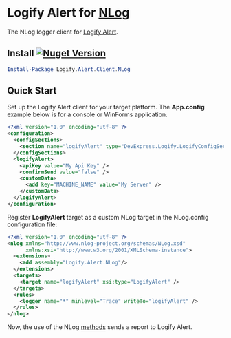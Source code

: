 # Logify Alert for [NLog](http://http://nlog-project.org/)

The NLog logger client for [Logify Alert](https://logify.devexpress.com).

## Install <a href="https://www.nuget.org/packages/Logify.Alert.NLog/"><img alt="Nuget Version" src="https://img.shields.io/nuget/v/Logify.Alert.NLog.svg" data-canonical-src="https://img.shields.io/nuget/v/Logify.Alert.NLog.svg" style="max-width:100%;" /></a>
```ps1
Install-Package Logify.Alert.Client.NLog
```

## Quick Start

Set up the Logify Alert client for your target platform. The **App.config** example below is for a console or WinForms application.
```xml
<?xml version="1.0" encoding="utf-8" ?>
<configuration>
  <configSections>
    <section name="logifyAlert" type="DevExpress.Logify.LogifyConfigSection, Logify.Alert.Win" />
  </configSections>
  <logifyAlert>
    <apiKey value="My Api Key" />
    <confirmSend value="false" />
    <customData>
      <add key="MACHINE_NAME" value="My Server" />
    </customData>
  </logifyAlert>
</configuration>
```


Register **LogifyAlert** target as a custom NLog target in the NLog.config configuration file:

```xml
<?xml version="1.0" encoding="utf-8" ?>
<nlog xmlns="http://www.nlog-project.org/schemas/NLog.xsd"
      xmlns:xsi="http://www.w3.org/2001/XMLSchema-instance">
  <extensions>
    <add assembly="Logify.Alert.NLog"/>
  </extensions>
  <targets>
    <target name="logifyAlert" xsi:type="LogifyAlert" />
  </targets>
  <rules>
    <logger name="*" minlevel="Trace" writeTo="logifyAlert" />
  </rules>
</nlog>
```

Now, the use of the NLog [methods](https://github.com/NLog/NLog/wiki/Tutorial#writing-log-messages) sends a report to Logify Alert.
